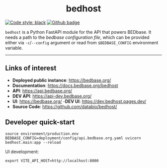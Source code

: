<h1 align="center">bedhost</h1>

[![Code style: black](https://img.shields.io/badge/code%20style-black-000000.svg)](https://github.com/psf/black)
[![Github badge](https://img.shields.io/badge/source-github-354a75?logo=github)](https://github.com/databio/bedhost)


`bedhost` is a Python FastAPI module for the API that powers BEDbase.
It needs a path to the *bedbase configuration file*, which can be provided either via `-c`/`--config` argument or read from `$BEDBASE_CONFIG` environment variable. 

---

## Links of interest

- **Deployed public instance**: <a href="https://bedbase.org/" target="_blank">https://bedbase.org/</a>
- **Documentation**: <a href="https://docs.bedbase.org/" target="_blank">https://docs.bedbase.org/bedhost</a>
- **API**: <a href="https://api.bedbase.org/" target="_blank">https://api.bedbase.org/</a>
- **DEV API**: <a href="https://dev.bedbase.org/" target="_blank">https://api-dev.bedbase.org/</a>
- **UI**: <a href="https://bedbase.org/" target="_blank">https://bedbase.org/</a>
 -**DEV UI**: <a href="https://dev.bedhost.pages.dev/" target="_blank">https://dev.bedhost.pages.dev/</a>
- **Source Code**: <a href="https://github.com/databio/bedhost/" target="_blank">https://github.com/databio/bedhost/</a>

## Developer quick-start

```
source environment/production.env
BEDBASE_CONFIG=deployment/config/api.bedbase.org.yaml uvicorn bedhost.main:app --reload
```

UI development:
```terminal
export VITE_API_HOST=http://localhost:8000
```
